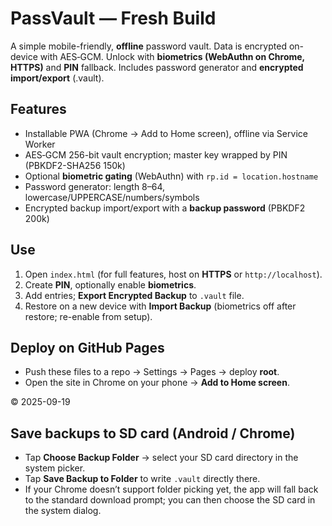 # PassVault — Fresh Build

A simple mobile-friendly, **offline** password vault. Data is encrypted on-device with AES‑GCM. Unlock with **biometrics (WebAuthn on Chrome, HTTPS)** and **PIN** fallback. Includes password generator and **encrypted import/export** (.vault).

## Features
- Installable PWA (Chrome → Add to Home screen), offline via Service Worker
- AES‑GCM 256-bit vault encryption; master key wrapped by PIN (PBKDF2-SHA256 150k)
- Optional **biometric gating** (WebAuthn) with `rp.id = location.hostname`
- Password generator: length 8–64, lowercase/UPPERCASE/numbers/symbols
- Encrypted backup import/export with a **backup password** (PBKDF2 200k)

## Use
1. Open `index.html` (for full features, host on **HTTPS** or `http://localhost`).
2. Create **PIN**, optionally enable **biometrics**.
3. Add entries; **Export Encrypted Backup** to `.vault` file.
4. Restore on a new device with **Import Backup** (biometrics off after restore; re-enable from setup).

## Deploy on GitHub Pages
- Push these files to a repo → Settings → Pages → deploy **root**.
- Open the site in Chrome on your phone → **Add to Home screen**.

© 2025-09-19


## Save backups to SD card (Android / Chrome)
- Tap **Choose Backup Folder** → select your SD card directory in the system picker.
- Tap **Save Backup to Folder** to write `.vault` directly there.
- If your Chrome doesn’t support folder picking yet, the app will fall back to the standard download prompt; you can then choose the SD card in the system dialog.
